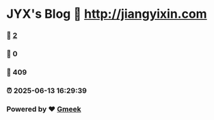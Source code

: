 # JYX's Blog :link: http://jiangyixin.com 
### :page_facing_up: [2](http://jiangyixin.com/tag.html) 
### :speech_balloon: 0 
### :hibiscus: 409 
### :alarm_clock: 2025-06-13 16:29:39 
### Powered by :heart: [Gmeek](https://github.com/Meekdai/Gmeek)
